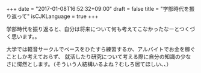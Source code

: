 +++
date = "2017-01-08T16:52:32+09:00"
draft = false
title = "学部時代を振り返って"
isCJKLanguage = true
+++

学部時代を振り返ると、自分は将来について何も考えてこなかったなーとつくづく思います。。  

大学では軽音サークルでベースをひたすら練習するか、アルバイトでお金を稼ぐことしか考えておらず、
就活したり研究について考える際に自分の知識の少なさに愕然とします。（そういう人結構いるよね？むしろ居てほしい、、）